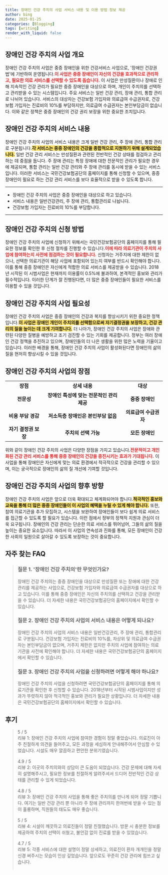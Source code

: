 ```yaml
---
title: 장애인 건강 주치의 사업 서비스 내용 및 이용 방법 정보 제공
author: bing
date: 2025-01-25
categories: [Blogging]
tags: [writing]
render_with_liquid: false
---
```



<h2 id='장애인 건강 주치의 사업 개요'>장애인 건강 주치의 사업 개요</h2>

<p>장애인 건강 주치의 사업은 중증 장애인을 위한 건강서비스 사업으로, '장애인 건강권법'에 기반하여 운영됩니다.<b><span style="color: #ee2323;">이 사업은 중증 장애인이 자신의 건강을 효과적으로 관리하고, 필요한 의료 서비스를 선택할 수 있도록 돕습니다.</span></b> 이 사업은 만성질환이나 장애로 인해 지속적인 건강 관리가 필요한 중증 장애인을 대상으로 하며, 개인이 주치의를 선택하고 관리받을 수 있는 시스템입니다. 주요 서비스는 일반 건강 관리, 장애 관리, 통합 관리로 나뉘어 있습니다. 서비스의 대상자는 건강보험 가입자와 의료급여 수급권자로, 건강보험 가입자는 진료비의 10%를 부담하지만, 의료급여 수급권자는 본인부담금이 없습니다. 이와 같은 정책은 중증 장애인의 건강 권리 보장을 위한 중요한 조치입니다.</p>

<h2 id='장애인 건강 주치의 서비스 내용'>장애인 건강 주치의 서비스 내용</h2>

<p>장애인 건강 주치의 사업의 서비스 내용은 크게 일반 건강 관리, 주 장애 관리, 통합 관리로 구분됩니다.<b><span style="background-color: #ffe066;">각 서비스는 중증 장애인의 건강을 종합적으로 지원하기 위해 설계되었습니다.</span></b> 일반 건강 관리 서비스는 만성질환과 관련된 전반적인 건강 상태를 점검하고 관리하는 데 중점을 둡니다. 주 장애 관리는 특정 장애에 대한 전문적인 관리가 필요한 경우에 제공되며, 통합 관리는 일반 건강 관리와 주 장애 관리를 동시에 받을 수 있는 서비스입니다. 이러한 서비스는 국민건강보험공단의 홈페이지를 통해 신청할 수 있으며, 중증 장애인이 필요로 하는 건강 관리 서비스를 보다 효율적으로 받을 수 있도록 합니다.</p>

<hr />

<ul>
    <li>장애인 건강 주치의 사업은 중증 장애인을 대상으로 하고 있습니다.</li>
    <li>서비스 내용은 일반건강관리, 주 장애 관리, 통합관리로 나뉩니다.</li>
    <li>건강보험 가입자는 진료비의 10%를 부담합니다.</li>
</ul>

<hr />

<h2 id='장애인 건강 주치의 신청 방법'>장애인 건강 주치의 신청 방법</h2>

<p>장애인 건강 주치의 사업에 신청하기 위해서는 국민건강보험공단의 홈페이지를 통해 필요한 정보를 확인한 후 신청 절차를 진행할 수 있습니다.<b><span style="color: #ee2323;">이에 따라 의료기관이 주치의 사업에 참여하는지 사전에 점검하는 것이 필요합니다.</span></b> 신청자는 거주지에 대한 제한이 없으나, 선택한 의료기관이 해당 사업에 포함되어 있는지 여부를 반드시 확인해야 합니다. 이를 통해 중증 장애인은 자신에게 적합한 의료 서비스를 제공받을 수 있습니다. 2018년 시작된 이 시범사업은 현재까지 이용률이 0.5%에 불과하여, 본격적인 홍보와 관리가 필수적입니다. 이러한 단계가 잘 진행된다면, 더 많은 중증 장애인들이 필요한 서비스를 이용할 수 있을 것입니다.</p>

<h2 id='장애인 건강 주치의 사업 필요성'>장애인 건강 주치의 사업 필요성</h2>

<p>장애인 건강 주치의 사업은 중증 장애인의 건강과 복지를 향상시키기 위한 중요한 정책입니다.<b><span style="background-color: #ffe066;">이 사업은 장애인 개인이 주치의를 선택함으로써 자기결정권을 보장하고, 건강 관리의 질을 높이는 데 크게 기여합니다.</span></b> 더 나아가, 장애인 건강 주치의 사업은 장애와 관련된 다양한 질병을 예방하고 조기 검진할 수 있는 기회를 제공합니다. 정부는 여러 장애인 건강 정책을 추진하고 있으며, 장애인들의 더 나은 생활을 위한 많은 노력을 기울이고 있습니다. 이러한 배경을 통해, 장애인 건강 주치의 사업이 활성화된다면 장애인의 삶의 질을 현저히 향상시킬 수 있을 것입니다.</p>

<h2 id='장애인 건강 주치의 사업의 장점'>장애인 건강 주치의 사업의 장점</h2>

<table>
    <tr>
        <td style="text-align: center; height: 17px;"><b>장점</b></td>
        <td style="text-align: center; height: 17px;"><b>상세 내용</b></td>
        <td style="text-align: center; height: 17px;"><b>대상</b></td>
    </tr>
    <tr>
        <td style="text-align: center; height: 17px;"><b>전문성</b></td>
        <td style="text-align: center; height: 17px;"><b>장애인 특성에 맞는 전문적인 관리 제공</b></td>
        <td style="text-align: center; height: 17px;"><b>중증 장애인</b></td>
    </tr>
    <tr>
        <td style="text-align: center; height: 17px;"><b>비용 부담 경감</b></td>
        <td style="text-align: center; height: 17px;"><b>저소득층 장애인은 본인부담 없음</b></td>
        <td style="text-align: center; height: 17px;"><b>의료급여 수급권자</b></td>
    </tr>
    <tr>
        <td style="text-align: center; height: 17px;"><b>자기 결정권 보장</b></td>
        <td style="text-align: center; height: 17px;"><b>주치의 선택 가능</b></td>
        <td style="text-align: center; height: 17px;"><b>모든 장애인</b></td>
    </tr>
</table>

<p>위와 같이 장애인 건강 주치의 사업은 다양한 장점을 가지고 있습니다.<b><span style="color: #ee2323;">전문적이고 개인화된 건강 관리 서비스를 통해 중증 장애인의 건강을 증진시키는 효과가 기대됩니다.</span></b> 이 사업을 통해 장애인은 자신에게 맞는 의료 환경에서 적극적으로 건강을 관리할 수 있으며, 이는 궁극적으로 장애인의 삶의 질 개선에 기여할 것입니다.</p>

<h2 id='장애인 건강 주치의 사업의 향후 방향'>장애인 건강 주치의 사업의 향후 방향</h2>

<p>장애인 건강 주치의 사업은 앞으로 더욱 확대되고 체계화되어야 합니다.<b><span style="background-color: #ffe066;">적극적인 홍보와 교육을 통해 더 많은 중증 장애인들이 이 사업의 혜택을 누릴 수 있게 해야 합니다.</span></b> 또한, 참여 의료기관을 추가 모집하고, 시스템을 보완하여 장애인들이 보다 쉽게 의료 서비스를 접근할 수 있도록 할 필요가 있습니다. 이런 점에서 정부의 정책적 지원과 관심이 더욱 요구됩니다. 장애인의 건강 관리는 단순한 의료 서비스를 뛰어넘어, 그들의 삶의 질을 높이는 중요한 요소입니다. 따라서 이 사업의 연속성과 진화를 통해, 모든 장애인이 건강한 사회의 일원으로 살아갈 수 있도록 보장하는 것이 중요합니다.</p>


<h2 id='자주_찾는_FAQ'>자주 찾는 FAQ</h2>
<div itemscope="" itemtype="https://schema.org/FAQPage">
<blockquote>
<div itemscope="" itemprop="mainEntity" itemtype="https://schema.org/Question">
<h3 itemprop="name">질문 1. '장애인 건강 주치의'란 무엇인가요?</h3>
<div itemscope="" itemprop="acceptedAnswer" itemtype="https://schema.org/Answer">
<span itemprop="text">
<p>장애인 건강 주치의는 중증 장애인을 대상으로 만성질환 또는 장애에 대한 건강관리를 제공하는 사업으로, 건강보험 가입자와 의료급여 수급권자를 대상으로 하고 있습니다. 이를 통해 중증 장애인은 자신의 주치의를 선택하고 건강을 관리받을 수 있습니다. 더 자세한 내용은 국민건강보험공단의 홈페이지에서 확인할 수 있습니다.</p>
</span>
</div>
</div>
<div itemscope="" itemprop="mainEntity" itemtype="https://schema.org/Question">
<h3 itemprop="name">질문 2. 장애인 건강 주치의 사업의 서비스 내용은 어떻게 되나요?</h3>
<div itemscope="" itemprop="acceptedAnswer" itemtype="https://schema.org/Answer">
<span itemprop="text">
<p>장애인 건강 주치의 사업의 서비스 내용은 일반건강관리, 주 장애 관리, 통합관리로 구분됩니다. 건강보험 가입자는 진료비의 10%를, 차상위 및 의료급여 수급권자는 본인부담금이 없으며, 거주지 제한은 없지만 주치의 사업에 참여하는 의료기관을 사전에 확인해야 합니다. 더 자세한 내용은 국민건강보험공단의 홈페이지에서 확인할 수 있습니다.</p>
</span>
</div>
</div>
<div itemscope="" itemprop="mainEntity" itemtype="https://schema.org/Question">
<h3 itemprop="name">질문 3. 장애인 건강 주치의 사업을 신청하려면 어떻게 해야 하나요?</h3>
<div itemscope="" itemprop="acceptedAnswer" itemtype="https://schema.org/Answer">
<span itemprop="text">
<p>장애인 건강 주치의 사업을 신청하려면 국민건강보험공단의 홈페이지를 통해 의료기관을 확인한 후 신청할 수 있습니다. 2018년부터 시작된 시범사업이지만 성과가 뚜렷하지 않아 적극적인 홍보와 관리가 필요한 상황입니다. 더 자세한 내용은 국민건강보험공단의 홈페이지에서 확인할 수 있습니다.</p>
</span>
</div>
</div>
</blockquote>
</div>
<h2 id='후기'>후기</h2>
<div itemscope itemtype="https://schema.org/Product">
  <blockquote>
  <div itemprop="review" itemscope itemtype="https://schema.org/Review">
      <div itemprop="reviewRating" itemscope itemtype="https://schema.org/Rating"> <span itemprop="ratingValue">5</span> / <span itemprop="bestRating">5</span> </div>
      <span itemprop="reviewBody">리뷰 1: 장애인 건강 주치의 사업에 참여한 경험이 정말 좋았습니다. 의료진이 아주 친절하게 의견을 들어주고, 모든 과정을 세심하게 안내해주어서 안심할 수 있었습니다. 시설도 매우 깔끔하고 편안한 분위기였습니다.</span>
  </div>
  <br>
  <div itemprop="review" itemscope itemtype="https://schema.org/Review">
      <div itemprop="reviewRating" itemscope itemtype="https://schema.org/Rating"> <span itemprop="ratingValue">4.9</span> / <span itemprop="bestRating">5</span> </div>
      <span itemprop="reviewBody">리뷰 2: 이곳의 주치의와의 상담이 큰 도움이 되었습니다. 건강 문제에 대해 자세히 설명해주시고, 필요한 정보를 친절하게 알려주셔서 드디어 전반적인 건강 상태를 관리할 수 있게 되었습니다.</span>
  </div>
  <br>
  <div itemprop="review" itemscope itemtype="https://schema.org/Review">
      <div itemprop="reviewRating" itemscope itemtype="https://schema.org/Rating"> <span itemprop="ratingValue">4.8</span> / <span itemprop="bestRating">5</span> </div>
      <span itemprop="reviewBody">리뷰 3: 장애인 건강 주치의 사업을 통해 좋은 주치의를 만나게 되어 정말 기쁩니다. 여기는 일반 건강 관리 뿐 아니라 주 장애 관리까지 한꺼번에 받을 수 있는 점이 훌륭하며, 직원들의 태도도 매우 좋습니다.</span>
  </div>
  <br>
  <div itemprop="review" itemscope itemtype="https://schema.org/Review">
      <div itemprop="reviewRating" itemscope itemtype="https://schema.org/Rating"> <span itemprop="ratingValue">5</span> / <span itemprop="bestRating">5</span> </div>
      <span itemprop="reviewBody">리뷰 4: 시설이 깨끗하고 의료진들이 정말 친절했습니다. 방문 시 충분한 정보를 제공하여 주치의 선택이 쉬웠고, 불안감 없이 진료를 받을 수 있었습니다.</span>
  </div>
  <br>
  <div itemprop="review" itemscope itemtype="https://schema.org/Review">
      <div itemprop="reviewRating" itemscope itemtype="https://schema.org/Rating"> <span itemprop="ratingValue">4.7</span> / <span itemprop="bestRating">5</span> </div>
      <span itemprop="reviewBody">리뷰 5: 각종 서비스에 대한 설명이 정말 상세하고, 의료진이 환자 개개인을 정말 신경 써주시는 모습이 인상 깊었습니다. 앞으로도 꾸준히 건강 관리에 힘쓰고 싶습니다.</span>
  </div>
  <br>
  </blockquote>
</div>
